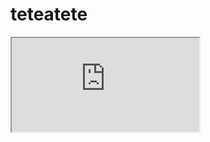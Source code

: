 # teteatete

<iframe src="https://raw.githubusercontent.com/adamflr/teteatete/master/06_prop_test.html" ></iframe>
